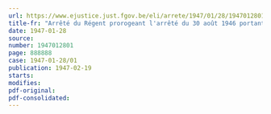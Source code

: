 ```yaml
---
url: https://www.ejustice.just.fgov.be/eli/arrete/1947/01/28/1947012801/justel
title-fr: "Arrêté du Régent prorogeant l'arrêté du 30 août 1946 portant fixation du cadre organique et des barèmes du personnel du ministère du ravitaillement"
date: 1947-01-28
source:
number: 1947012801
page: 888888
case: 1947-01-28/01
publication: 1947-02-19
starts:
modifies:
pdf-original:
pdf-consolidated:
---
```


